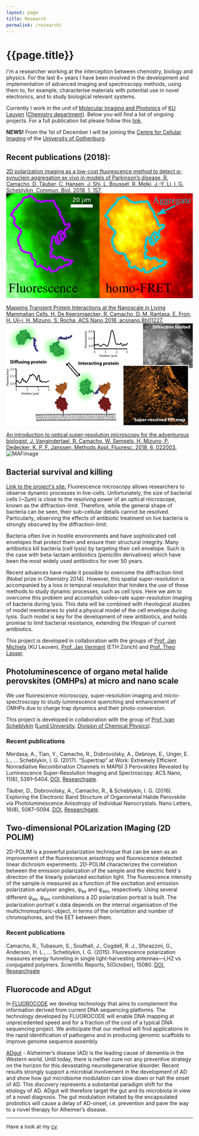 ```yaml
---
layout: page
title: Research
permalink: /research/
---
```

# **{{page.title}}**

I'm a researcher working at the interception between chemistry, biology and physics. For the last 8+ years I have been involved in the development and implementation of advanced imaging and spectroscopy methods, using them to, for example, characterise materials with potential use in novel electronics, and to study biological relevant systems.

Currently I work in the unit of [Molecular Imaging and Photonics](https://www.chem.kuleuven.be/mip/index.htm) of [KU Leuven](https://www.kuleuven.be/english/) ([Chemistry department](https://chem.kuleuven.be/en)). Below you will find a list of ongoing projects. For a full publication list please follow this [link](https://scholar.google.be/citations?user=QRcaA74AAAAJ&hl=en).

**NEWS!** From the 1st of December I will be joining the [Centre for Cellular Imaging](https://cf.gu.se/english/centre-for-cellular-imaging) of the [University of Gothenburg](https://www.gu.se/english).
<!-- Having done my Ph.D. at [Lund University](https://www.lunduniversity.lu.se/), this feels like coming back home after an exciting adventure. Looking forward to joining the CCI team! -->

## Recent publications (2018):
[2D polarization imaging as a low-cost fluorescence method to detect α-synuclein aggregation ex vivo in models of Parkinson’s disease, R. Camacho, D. Täuber, C. Hansen, J. Shi, L. Bousset, R. Melki, J.-Y. Li, I. G. Scheblykin, Commun. Biol. 2018, 1, 157.](/CommsBio2DPOLIM/)
![CommsBioTOC](/assets/images/CommsBio/FluoVsFret.png "TOC")

[Mapping Transient Protein Interactions at the Nanoscale in Living Mammalian Cells, H. De Keersmaecker, R. Camacho, D. M. Rantasa, E. Fron, H. Uji-i, H. Mizuno, S. Rocha, ACS Nano 2018, acsnano.8b01227.](/ACSnanoSuperResPPI/)
![imageTOC](/assets/images/ACSnano/ACSnanoSusana.jpeg "TOC")

[An introduction to optical super-resolution microscopy for the adventurous biologist, J. Vangindertael, R. Camacho, W. Sempels, H. Mizuno, P. Dedecker, K. P. F. Janssen, Methods Appl. Fluoresc. 2018, 6, 022003.](http://iopscience.iop.org/article/10.1088/2050-6120/aaae0c/meta)
![MAFimage](http://iopscience.iop.org/2050-6120/6/2/022003/downloadHRFigure/figure/mafaaae0cf50)

## Bacterial survival and killing
[Link to the project's site.](/ProjectBacteria2018/)
Fluorescence microscopy allows researchers to observe dynamic processes in live-cells. Unfortunately, the size of bacterial cells (~2μm) is close to the resolving power of an optical microscope, known as the diffraction-limit. Therefore, while the general shape of bacteria can be seen, their sub-cellular details cannot be resolved. Particularly, observing the effects of antibiotic treatment on live bacteria is strongly obscured by the diffraction-limit.

Bacteria often live in hostile environments and have sophisticated cell envelopes that protect them and ensure their structural integrity. Many antibiotics kill bacteria (cell lysis) by targeting their cell envelope. Such is the case with beta-lactam antibiotics (penicillin derivatives) which have been the most widely used antibiotics for over 50 years.

Recent advances have made it possible to overcome the diffraction-limit (Nobel prize in Chemistry 2014). However, this spatial super-resolution is accompanied by a loss in temporal resolution that hinders the use of these methods to study dynamic processes, such as cell lysis. Here we aim to overcome this problem and accomplish video-rate super-resolution imaging of bacteria during lysis. This data will be combined with rheological studies of model membranes to yield a physical model of the cell envelope during lysis. Such model is key for the development of new antibiotics, and holds promise to limit bacterial resistance, extending the lifespan of current antibiotics.

This project is developed in collaboration with the groups of [Prof. Jan Michiels](https://www.biw.kuleuven.be/dtp/cmpg/spi/) (KU Leuven), [Prof. Jan Vermant](http://www.softmat.mat.ethz.ch/) (ETH Zürich) and [Prof. Theo Lasser](https://lob.epfl.ch/).

## Photoluminescence of organo metal halide perovskites (OMHPs) at micro and nano scale

We use fluorescence microscopy, super-resolution imaging and micro-spectroscopy to study luminescence quenching and enhancement of OMHPs due to charge trap dynamics and their photo-conversion.

This project is developed in collaboration with the group of [Prof. Ivan Scheblykin](http://www.chemphys.lu.se/research/groups/scheblykin-group/) ([Lund University](http://www.lunduniversity.lu.se/), [Division of Chemical Physics](http://www.chemphys.lu.se/)).

### Recent publications
Merdasa, A., Tian, Y., Camacho, R., Dobrovolsky, A., Debroye, E., Unger, E. L., … Scheblykin, I. G. (2017). “Supertrap” at Work: Extremely Efficient Nonradiative Recombination Channels in MAPbI 3 Perovskites Revealed by Luminescence Super-Resolution Imaging and Spectroscopy. ACS Nano, 11(6), 5391–5404. [DOI](https://doi.org/10.1021/acsnano.6b07407), [Researchgate](https://www.researchgate.net/publication/316816589_Super-Trap_at_Work_Extremely_Efficient_Non-Radiative_Recombination_Channels_in_MAPbI_3_Perovskites_Revealed_by_Luminescence_Super-Resolution_Imaging_and_Spectroscopy).

Täuber, D., Dobrovolsky, A., Camacho, R., & Scheblykin, I. G. (2016). Exploring the Electronic Band Structure of Organometal Halide Perovskite via Photoluminescence Anisotropy of Individual Nanocrystals. Nano Letters, 16(8), 5087–5094. [DOI](https://doi.org/10.1021/acs.nanolett.6b02012), [Researchgate](https://www.researchgate.net/publication/305690653_Exploring_the_Electronic_Band_Structure_of_Organometal_Halide_Perovskite_via_Photoluminescence_Anisotropy_of_Individual_Nanocrystals).

## Two-dimensional POLarization IMaging (2D POLIM)

2D-POLIM is a powerful polarization technique that
can be seen as an improvement of the fluorescence anisotropy and fluorescence detected linear dichroism experiments. 2D-POLIM characterizes the correlation between the emission polarization of the sample and the electric field´s direction of the linearly polarized excitation light. The fluorescence intensity of the sample is measured as a function of the excitation and emission polarization analyser angles, &psi;<sub>ex</sub> and &psi;<sub>em</sub>, respectively. Using several different &psi;<sub>ex</sub>, &psi;<sub>em</sub> combinations a 2D polarization portrait is built. The polarization portrait´s data depends on the internal organisation of the multichromophoric-object, in terms of the orientation and number of chromophores, and the EET between them.

### Recent publications
Camacho, R., Tubasum, S., Southall, J., Cogdell, R. J., Sforazzini, G., Anderson, H. L., … Scheblykin, I. G. (2015). Fluorescence polarization measures energy funneling in single light-harvesting antennas—LH2 vs conjugated polymers. Scientific Reports, 5(October), 15080. [DOI](https://doi.org/10.1038/srep15080), [Researchgate](https://www.researchgate.net/publication/283277897_Fluorescence_polarization_measures_energy_funneling_in_single_light-harvesting_antennas-LH2_vs_conjugated_polymers)

## Fluorocode and ADgut
In [FLUOROCODE](https://www.kuleuven.be/research/excellence/medical_technologies/hofkens.html) we develop technology that aims to complement the information derived from current DNA sequencing platforms. The technology developed by FLUOROCODE will enable DNA mapping at unprecedented speed and for a fraction of the cost of a typical DNA sequencing project. We aniticipate that our method will find applications in the rapid identification of pathogens and in producing genomic scaffolds to improve genome sequence assembly

[ADgut](http://adgut.eu/) - Alzheimer’s disease (AD) is the leading cause of dementia in the Western world. Until today, there is neither cure nor any preventive strategy on the horizon for this devastating neurodegenerative disorder. Recent results strongly support a microbial involvement in the development of AD and show how gut microbiome modulation can slow down or halt the onset of AD. This discovery represents a substantial paradigm shift for the etiology of AD. ADgut will therefore target the gut and its microbiota in view of a novel diagnosis. The gut modulation initiated by the encapsulated probiotics will cause a delay of AD-onset, i.e. prevention and pave the way to a novel therapy for Alheimer’s disease.
* * *

Have a look at my [cv](/pdfs/cv.pdf).
